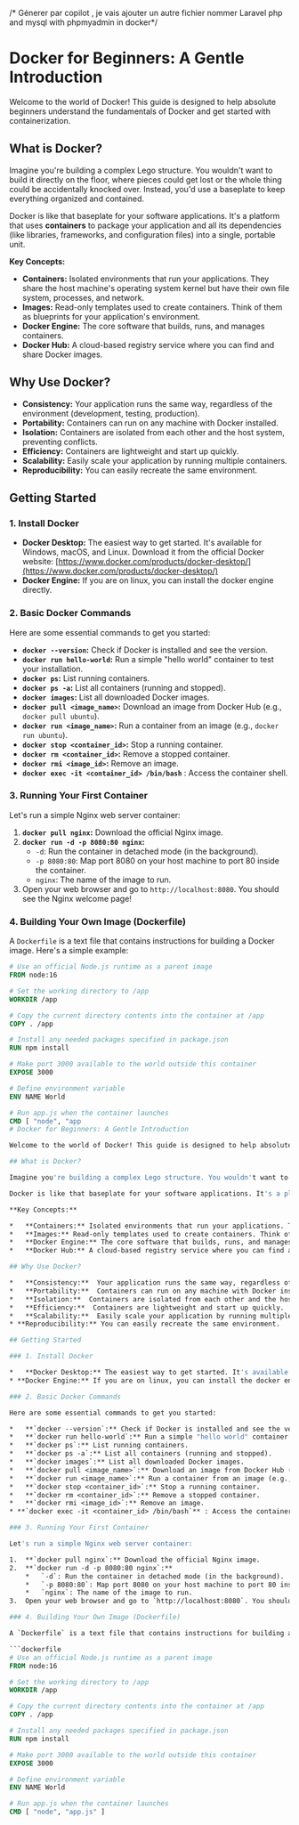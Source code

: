 
/* Génerer par copilot , je vais ajouter un autre fichier nommer Laravel php and mysql with phpmyadmin in docker*/



# Docker for Beginners: A Gentle Introduction

Welcome to the world of Docker! This guide is designed to help absolute beginners understand the fundamentals of Docker and get started with containerization.

## What is Docker?

Imagine you're building a complex Lego structure. You wouldn't want to build it directly on the floor, where pieces could get lost or the whole thing could be accidentally knocked over. Instead, you'd use a baseplate to keep everything organized and contained.

Docker is like that baseplate for your software applications. It's a platform that uses **containers** to package your application and all its dependencies (like libraries, frameworks, and configuration files) into a single, portable unit.

**Key Concepts:**

*   **Containers:** Isolated environments that run your applications. They share the host machine's operating system kernel but have their own file system, processes, and network.
*   **Images:** Read-only templates used to create containers. Think of them as blueprints for your application's environment.
*   **Docker Engine:** The core software that builds, runs, and manages containers.
*   **Docker Hub:** A cloud-based registry service where you can find and share Docker images.

## Why Use Docker?

*   **Consistency:**  Your application runs the same way, regardless of the environment (development, testing, production).
*   **Portability:**  Containers can run on any machine with Docker installed.
*   **Isolation:**  Containers are isolated from each other and the host system, preventing conflicts.
*   **Efficiency:**  Containers are lightweight and start up quickly.
*   **Scalability:**  Easily scale your application by running multiple containers.
* **Reproducibility:** You can easily recreate the same environment.

## Getting Started

### 1. Install Docker

*   **Docker Desktop:** The easiest way to get started. It's available for Windows, macOS, and Linux. Download it from the official Docker website: [https://www.docker.com/products/docker-desktop/](https://www.docker.com/products/docker-desktop/)
* **Docker Engine:** If you are on linux, you can install the docker engine directly.

### 2. Basic Docker Commands

Here are some essential commands to get you started:

*   **`docker --version`:** Check if Docker is installed and see the version.
*   **`docker run hello-world`:** Run a simple "hello world" container to test your installation.
*   **`docker ps`:** List running containers.
*   **`docker ps -a`:** List all containers (running and stopped).
*   **`docker images`:** List all downloaded Docker images.
*   **`docker pull <image_name>`:** Download an image from Docker Hub (e.g., `docker pull ubuntu`).
*   **`docker run <image_name>`:** Run a container from an image (e.g., `docker run ubuntu`).
*   **`docker stop <container_id>`:** Stop a running container.
*   **`docker rm <container_id>`:** Remove a stopped container.
*   **`docker rmi <image_id>`:** Remove an image.
* **`docker exec -it <container_id> /bin/bash`** : Access the container shell.

### 3. Running Your First Container

Let's run a simple Nginx web server container:

1.  **`docker pull nginx`:** Download the official Nginx image.
2.  **`docker run -d -p 8080:80 nginx`:**
    *   `-d`: Run the container in detached mode (in the background).
    *   `-p 8080:80`: Map port 8080 on your host machine to port 80 inside the container.
    *   `nginx`: The name of the image to run.
3.  Open your web browser and go to `http://localhost:8080`. You should see the Nginx welcome page!

### 4. Building Your Own Image (Dockerfile)

A `Dockerfile` is a text file that contains instructions for building a Docker image. Here's a simple example:

```dockerfile
# Use an official Node.js runtime as a parent image
FROM node:16

# Set the working directory to /app
WORKDIR /app

# Copy the current directory contents into the container at /app
COPY . /app

# Install any needed packages specified in package.json
RUN npm install

# Make port 3000 available to the world outside this container
EXPOSE 3000

# Define environment variable
ENV NAME World

# Run app.js when the container launches
CMD [ "node", "app
# Docker for Beginners: A Gentle Introduction

Welcome to the world of Docker! This guide is designed to help absolute beginners understand the fundamentals of Docker and get started with containerization.

## What is Docker?

Imagine you're building a complex Lego structure. You wouldn't want to build it directly on the floor, where pieces could get lost or the whole thing could be accidentally knocked over. Instead, you'd use a baseplate to keep everything organized and contained.

Docker is like that baseplate for your software applications. It's a platform that uses **containers** to package your application and all its dependencies (like libraries, frameworks, and configuration files) into a single, portable unit.

**Key Concepts:**

*   **Containers:** Isolated environments that run your applications. They share the host machine's operating system kernel but have their own file system, processes, and network.
*   **Images:** Read-only templates used to create containers. Think of them as blueprints for your application's environment.
*   **Docker Engine:** The core software that builds, runs, and manages containers.
*   **Docker Hub:** A cloud-based registry service where you can find and share Docker images.

## Why Use Docker?

*   **Consistency:**  Your application runs the same way, regardless of the environment (development, testing, production).
*   **Portability:**  Containers can run on any machine with Docker installed.
*   **Isolation:**  Containers are isolated from each other and the host system, preventing conflicts.
*   **Efficiency:**  Containers are lightweight and start up quickly.
*   **Scalability:**  Easily scale your application by running multiple containers.
* **Reproducibility:** You can easily recreate the same environment.

## Getting Started

### 1. Install Docker

*   **Docker Desktop:** The easiest way to get started. It's available for Windows, macOS, and Linux. Download it from the official Docker website: [https://www.docker.com/products/docker-desktop/](https://www.docker.com/products/docker-desktop/)
* **Docker Engine:** If you are on linux, you can install the docker engine directly.

### 2. Basic Docker Commands

Here are some essential commands to get you started:

*   **`docker --version`:** Check if Docker is installed and see the version.
*   **`docker run hello-world`:** Run a simple "hello world" container to test your installation.
*   **`docker ps`:** List running containers.
*   **`docker ps -a`:** List all containers (running and stopped).
*   **`docker images`:** List all downloaded Docker images.
*   **`docker pull <image_name>`:** Download an image from Docker Hub (e.g., `docker pull ubuntu`).
*   **`docker run <image_name>`:** Run a container from an image (e.g., `docker run ubuntu`).
*   **`docker stop <container_id>`:** Stop a running container.
*   **`docker rm <container_id>`:** Remove a stopped container.
*   **`docker rmi <image_id>`:** Remove an image.
* **`docker exec -it <container_id> /bin/bash`** : Access the container shell.

### 3. Running Your First Container

Let's run a simple Nginx web server container:

1.  **`docker pull nginx`:** Download the official Nginx image.
2.  **`docker run -d -p 8080:80 nginx`:**
    *   `-d`: Run the container in detached mode (in the background).
    *   `-p 8080:80`: Map port 8080 on your host machine to port 80 inside the container.
    *   `nginx`: The name of the image to run.
3.  Open your web browser and go to `http://localhost:8080`. You should see the Nginx welcome page!

### 4. Building Your Own Image (Dockerfile)

A `Dockerfile` is a text file that contains instructions for building a Docker image. Here's a simple example:

```dockerfile
# Use an official Node.js runtime as a parent image
FROM node:16

# Set the working directory to /app
WORKDIR /app

# Copy the current directory contents into the container at /app
COPY . /app

# Install any needed packages specified in package.json
RUN npm install

# Make port 3000 available to the world outside this container
EXPOSE 3000

# Define environment variable
ENV NAME World

# Run app.js when the container launches
CMD [ "node", "app.js" ]

